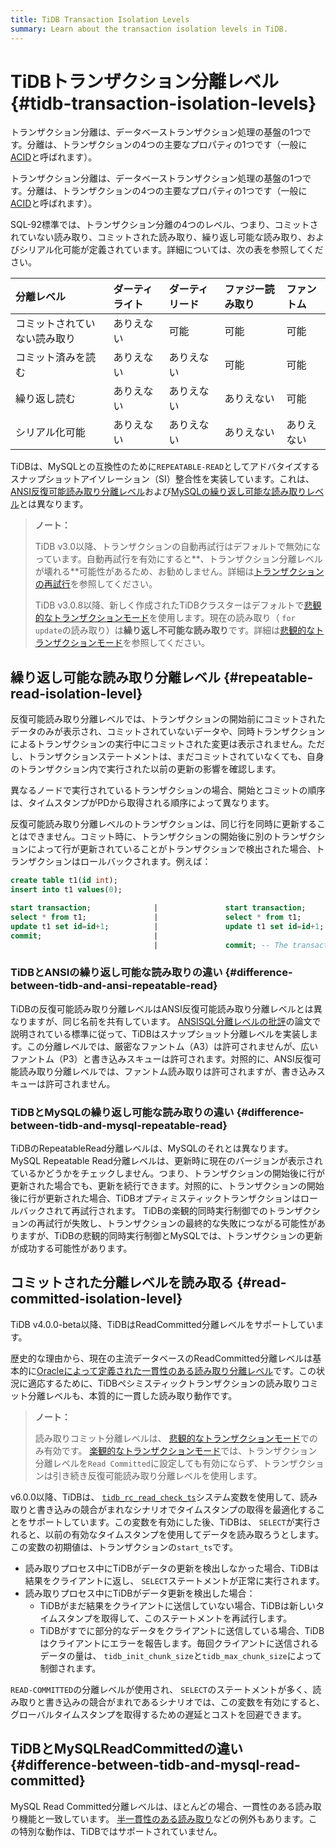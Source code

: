 ```yaml
---
title: TiDB Transaction Isolation Levels
summary: Learn about the transaction isolation levels in TiDB.
---
```


# TiDBトランザクション分離レベル {#tidb-transaction-isolation-levels}

<CustomContent platform="tidb">

トランザクション分離は、データベーストランザクション処理の基盤の1つです。分離は、トランザクションの4つの主要なプロパティの1つです（一般に[ACID](/glossary.md#acid)と呼ばれます）。

</CustomContent>

<CustomContent platform="tidb-cloud">

トランザクション分離は、データベーストランザクション処理の基盤の1つです。分離は、トランザクションの4つの主要なプロパティの1つです（一般に[ACID](/tidb-cloud/tidb-cloud-glossary.md#acid)と呼ばれます）。

</CustomContent>

SQL-92標準では、トランザクション分離の4つのレベル、つまり、コミットされていない読み取り、コミットされた読み取り、繰り返し可能な読み取り、およびシリアル化可能が定義されています。詳細については、次の表を参照してください。

| 分離レベル          | ダーティライト | ダーティリード | ファジー読み取り | ファントム |
| :------------- | :------ | :------ | :------- | :---- |
| コミットされていない読み取り | ありえない   | 可能      | 可能       | 可能    |
| コミット済みを読む      | ありえない   | ありえない   | 可能       | 可能    |
| 繰り返し読む         | ありえない   | ありえない   | ありえない    | 可能    |
| シリアル化可能        | ありえない   | ありえない   | ありえない    | ありえない |

TiDBは、MySQLとの互換性のために`REPEATABLE-READ`としてアドバタイズするスナップショットアイソレーション（SI）整合性を実装しています。これは、 [ANSI反復可能読み取り分離レベル](#difference-between-tidb-and-ansi-repeatable-read)および[MySQLの繰り返し可能な読み取りレベル](#difference-between-tidb-and-mysql-repeatable-read)とは異なります。

> **ノート：**
>
> TiDB v3.0以降、トランザクションの自動再試行はデフォルトで無効になっています。自動再試行を有効にすると**、トランザクション分離レベルが壊れる**可能性があるため、お勧めしません。詳細は[トランザクションの再試行](/optimistic-transaction.md#automatic-retry)を参照してください。
>
> TiDB v3.0.8以降、新しく作成されたTiDBクラスターはデフォルトで[悲観的なトランザクションモード](/pessimistic-transaction.md)を使用します。現在の読み取り（ `for update`の読み取り）は**繰り返し不可能な読み取り**です。詳細は[悲観的なトランザクションモード](/pessimistic-transaction.md)を参照してください。

## 繰り返し可能な読み取り分離レベル {#repeatable-read-isolation-level}

反復可能読み取り分離レベルでは、トランザクションの開始前にコミットされたデータのみが表示され、コミットされていないデータや、同時トランザクションによるトランザクションの実行中にコミットされた変更は表示されません。ただし、トランザクションステートメントは、まだコミットされていなくても、自身のトランザクション内で実行された以前の更新の影響を確認します。

異なるノードで実行されているトランザクションの場合、開始とコミットの順序は、タイムスタンプがPDから取得される順序によって異なります。

反復可能読み取り分離レベルのトランザクションは、同じ行を同時に更新することはできません。コミット時に、トランザクションの開始後に別のトランザクションによって行が更新されていることがトランザクションで検出された場合、トランザクションはロールバックされます。例えば：

```sql
create table t1(id int);
insert into t1 values(0);

start transaction;              |               start transaction;
select * from t1;               |               select * from t1;
update t1 set id=id+1;          |               update t1 set id=id+1; -- In pessimistic transactions, the `update` statement executed later waits for the lock until the transaction holding the lock commits or rolls back and releases the row lock.
commit;                         |
                                |               commit; -- The transaction commit fails and rolls back. Pessimistic transactions can commit successfully.
```

### TiDBとANSIの繰り返し可能な読み取りの違い {#difference-between-tidb-and-ansi-repeatable-read}

TiDBの反復可能読み取り分離レベルはANSI反復可能読み取り分離レベルとは異なりますが、同じ名前を共有しています。 [ANSISQL分離レベルの批評](https://www.microsoft.com/en-us/research/wp-content/uploads/2016/02/tr-95-51.pdf)の論文で説明されている標準に従って、TiDBはスナップショット分離レベルを実装します。この分離レベルでは、厳密なファントム（A3）は許可されませんが、広いファントム（P3）と書き込みスキューは許可されます。対照的に、ANSI反復可能読み取り分離レベルでは、ファントム読み取りは許可されますが、書き込みスキューは許可されません。

### TiDBとMySQLの繰り返し可能な読み取りの違い {#difference-between-tidb-and-mysql-repeatable-read}

TiDBのRepeatableRead分離レベルは、MySQLのそれとは異なります。 MySQL Repeatable Read分離レベルは、更新時に現在のバージョンが表示されているかどうかをチェックしません。つまり、トランザクションの開始後に行が更新された場合でも、更新を続行できます。対照的に、トランザクションの開始後に行が更新された場合、TiDBオプティミスティックトランザクションはロールバックされて再試行されます。 TiDBの楽観的同時実行制御でのトランザクションの再試行が失敗し、トランザクションの最終的な失敗につながる可能性がありますが、TiDBの悲観的同時実行制御とMySQLでは、トランザクションの更新が成功する可能性があります。

## コミットされた分離レベルを読み取る {#read-committed-isolation-level}

TiDB v4.0.0-beta以降、TiDBはReadCommitted分離レベルをサポートしています。

歴史的な理由から、現在の主流データベースのReadCommitted分離レベルは基本的に[Oracleによって定義された一貫性のある読み取り分離レベル](https://docs.oracle.com/cd/B19306_01/server.102/b14220/consist.htm)です。この状況に適応するために、TiDBペシミスティックトランザクションの読み取りコミット分離レベルも、本質的に一貫した読み取り動作です。

> **ノート：**
>
> 読み取りコミット分離レベルは、 [悲観的なトランザクションモード](/pessimistic-transaction.md)でのみ有効です。 [楽観的なトランザクションモード](/optimistic-transaction.md)では、トランザクション分離レベルを`Read Committed`に設定しても有効にならず、トランザクションは引き続き反復可能読み取り分離レベルを使用します。

v6.0.0以降、TiDBは、 [`tidb_rc_read_check_ts`](/system-variables.md#tidb_rc_read_check_ts-new-in-v600)システム変数を使用して、読み取りと書き込みの競合がまれなシナリオでタイムスタンプの取得を最適化することをサポートしています。この変数を有効にした後、TiDBは、 `SELECT`が実行されると、以前の有効なタイムスタンプを使用してデータを読み取ろうとします。この変数の初期値は、トランザクションの`start_ts`です。

-   読み取りプロセス中にTiDBがデータの更新を検出しなかった場合、TiDBは結果をクライアントに返し、 `SELECT`ステートメントが正常に実行されます。
-   読み取りプロセス中にTiDBがデータ更新を検出した場合：
    -   TiDBがまだ結果をクライアントに送信していない場合、TiDBは新しいタイムスタンプを取得して、このステートメントを再試行します。
    -   TiDBがすでに部分的なデータをクライアントに送信している場合、TiDBはクライアントにエラーを報告します。毎回クライアントに送信されるデータの量は、 `tidb_init_chunk_size`と`tidb_max_chunk_size`によって制御されます。

`READ-COMMITTED`の分離レベルが使用され、 `SELECT`のステートメントが多く、読み取りと書き込みの競合がまれであるシナリオでは、この変数を有効にすると、グローバルタイムスタンプを取得するための遅延とコストを回避できます。

## TiDBとMySQLReadCommittedの違い {#difference-between-tidb-and-mysql-read-committed}

MySQL Read Committed分離レベルは、ほとんどの場合、一貫性のある読み取り機能と一致しています。 [半一貫性のある読み取り](https://dev.mysql.com/doc/refman/8.0/en/innodb-transaction-isolation-levels.html)などの例外もあります。この特別な動作は、TiDBではサポートされていません。
